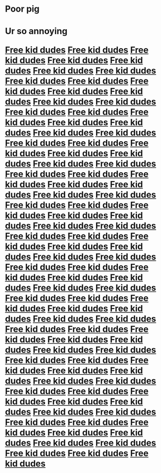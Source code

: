 <!DOCTYPE html>
<html>
	<head>
		<title>AHAHAh doxxed</title>
		<meta charset="utf-8">
		<meta name="keywords" content="You are an idiot, fuck ur self">
 		<meta name="description" content="fuck you!">
 		<link rel="shortcut icon" href="https://www.flaticon.com/free-icon/penis_1579259">
	</head>	 
    <body>
       <h1>Poor pig<h1>
       <p>Ur so annoying<p>
       	<a href="https://www.youtube.com/watch?v=dQw4w9WgXcQ">Free kid dudes</a>
         	<a href="https://www.youtube.com/watch?v=dQw4w9WgXcQ">Free kid dudes</a>
	  	<a href="https://www.youtube.com/watch?v=dQw4w9WgXcQ">Free kid dudes</a>
		  	<a href="https://www.youtube.com/watch?v=dQw4w9WgXcQ">Free kid dudes</a>
			  	<a href="https://www.youtube.com/watch?v=dQw4w9WgXcQ">Free kid dudes</a>  	<a href="https://www.youtube.com/watch?v=dQw4w9WgXcQ">Free kid dudes</a>
  	<a href="https://www.youtube.com/watch?v=dQw4w9WgXcQ">Free kid dudes</a>  	<a href="https://www.youtube.com/watch?v=dQw4w9WgXcQ">Free kid dudes</a>  	<a href="https://www.youtube.com/watch?v=dQw4w9WgXcQ">Free kid dudes</a>  	<a href="https://www.youtube.com/watch?v=dQw4w9WgXcQ">Free kid dudes</a>  	<a href="https://www.youtube.com/watch?v=dQw4w9WgXcQ">Free kid dudes</a>  	<a href="https://www.youtube.com/watch?v=dQw4w9WgXcQ">Free kid dudes</a>  	<a href="https://www.youtube.com/watch?v=dQw4w9WgXcQ">Free kid dudes</a>  	<a href="https://www.youtube.com/watch?v=dQw4w9WgXcQ">Free kid dudes</a>  	<a href="https://www.youtube.com/watch?v=dQw4w9WgXcQ">Free kid dudes</a>  	<a href="https://www.youtube.com/watch?v=dQw4w9WgXcQ">Free kid dudes</a>  	<a href="https://www.youtube.com/watch?v=dQw4w9WgXcQ">Free kid dudes</a>  	<a href="https://www.youtube.com/watch?v=dQw4w9WgXcQ">Free kid dudes</a>  	<a href="https://www.youtube.com/watch?v=dQw4w9WgXcQ">Free kid dudes</a>  	<a href="https://www.youtube.com/watch?v=dQw4w9WgXcQ">Free kid dudes</a>  	<a href="https://www.youtube.com/watch?v=dQw4w9WgXcQ">Free kid dudes</a>  	<a href="https://www.youtube.com/watch?v=dQw4w9WgXcQ">Free kid dudes</a>  	<a href="https://www.youtube.com/watch?v=dQw4w9WgXcQ">Free kid dudes</a>  	<a href="https://www.youtube.com/watch?v=dQw4w9WgXcQ">Free kid dudes</a>  	<a href="https://www.youtube.com/watch?v=dQw4w9WgXcQ">Free kid dudes</a>  	<a href="https://www.youtube.com/watch?v=dQw4w9WgXcQ">Free kid dudes</a>  	<a href="https://www.youtube.com/watch?v=dQw4w9WgXcQ">Free kid dudes</a>  	<a href="https://www.youtube.com/watch?v=dQw4w9WgXcQ">Free kid dudes</a>  	<a href="https://www.youtube.com/watch?v=dQw4w9WgXcQ">Free kid dudes</a>  	<a href="https://www.youtube.com/watch?v=dQw4w9WgXcQ">Free kid dudes</a>  	<a href="https://www.youtube.com/watch?v=dQw4w9WgXcQ">Free kid dudes</a>  	<a href="https://www.youtube.com/watch?v=dQw4w9WgXcQ">Free kid dudes</a>  	<a href="https://www.youtube.com/watch?v=dQw4w9WgXcQ">Free kid dudes</a>  	<a href="https://www.youtube.com/watch?v=dQw4w9WgXcQ">Free kid dudes</a>  	<a href="https://www.youtube.com/watch?v=dQw4w9WgXcQ">Free kid dudes</a>  	<a href="https://www.youtube.com/watch?v=dQw4w9WgXcQ">Free kid dudes</a>  	<a href="https://www.youtube.com/watch?v=dQw4w9WgXcQ">Free kid dudes</a>  	<a href="https://www.youtube.com/watch?v=dQw4w9WgXcQ">Free kid dudes</a>  	<a href="https://www.youtube.com/watch?v=dQw4w9WgXcQ">Free kid dudes</a>  	<a href="https://www.youtube.com/watch?v=dQw4w9WgXcQ">Free kid dudes</a>  	<a href="https://www.youtube.com/watch?v=dQw4w9WgXcQ">Free kid dudes</a>  	<a href="https://www.youtube.com/watch?v=dQw4w9WgXcQ">Free kid dudes</a>  	<a href="https://www.youtube.com/watch?v=dQw4w9WgXcQ">Free kid dudes</a>  	<a href="https://www.youtube.com/watch?v=dQw4w9WgXcQ">Free kid dudes</a>  	<a href="https://www.youtube.com/watch?v=dQw4w9WgXcQ">Free kid dudes</a>  	<a href="https://www.youtube.com/watch?v=dQw4w9WgXcQ">Free kid dudes</a>  	<a href="https://www.youtube.com/watch?v=dQw4w9WgXcQ">Free kid dudes</a>  	<a href="https://www.youtube.com/watch?v=dQw4w9WgXcQ">Free kid dudes</a>  	<a href="https://www.youtube.com/watch?v=dQw4w9WgXcQ">Free kid dudes</a>  	<a href="https://www.youtube.com/watch?v=dQw4w9WgXcQ">Free kid dudes</a>  	<a href="https://www.youtube.com/watch?v=dQw4w9WgXcQ">Free kid dudes</a>  	<a href="https://www.youtube.com/watch?v=dQw4w9WgXcQ">Free kid dudes</a>  	<a href="https://www.youtube.com/watch?v=dQw4w9WgXcQ">Free kid dudes</a>  	<a href="https://www.youtube.com/watch?v=dQw4w9WgXcQ">Free kid dudes</a>  	<a href="https://www.youtube.com/watch?v=dQw4w9WgXcQ">Free kid dudes</a>  	<a href="https://www.youtube.com/watch?v=dQw4w9WgXcQ">Free kid dudes</a>  	<a href="https://www.youtube.com/watch?v=dQw4w9WgXcQ">Free kid dudes</a>  	<a href="https://www.youtube.com/watch?v=dQw4w9WgXcQ">Free kid dudes</a>  	<a href="https://www.youtube.com/watch?v=dQw4w9WgXcQ">Free kid dudes</a>  	<a href="https://www.youtube.com/watch?v=dQw4w9WgXcQ">Free kid dudes</a>  	<a href="https://www.youtube.com/watch?v=dQw4w9WgXcQ">Free kid dudes</a>  	<a href="https://www.youtube.com/watch?v=dQw4w9WgXcQ">Free kid dudes</a>  	<a href="https://www.youtube.com/watch?v=dQw4w9WgXcQ">Free kid dudes</a>  	<a href="https://www.youtube.com/watch?v=dQw4w9WgXcQ">Free kid dudes</a>  	<a href="https://www.youtube.com/watch?v=dQw4w9WgXcQ">Free kid dudes</a>  	<a href="https://www.youtube.com/watch?v=dQw4w9WgXcQ">Free kid dudes</a>  	<a href="https://www.youtube.com/watch?v=dQw4w9WgXcQ">Free kid dudes</a>  	<a href="https://www.youtube.com/watch?v=dQw4w9WgXcQ">Free kid dudes</a>  	<a href="https://www.youtube.com/watch?v=dQw4w9WgXcQ">Free kid dudes</a>  	<a href="https://www.youtube.com/watch?v=dQw4w9WgXcQ">Free kid dudes</a>  	<a href="https://www.youtube.com/watch?v=dQw4w9WgXcQ">Free kid dudes</a>  	<a href="https://www.youtube.com/watch?v=dQw4w9WgXcQ">Free kid dudes</a>  	<a href="https://www.youtube.com/watch?v=dQw4w9WgXcQ">Free kid dudes</a>  	<a href="https://www.youtube.com/watch?v=dQw4w9WgXcQ">Free kid dudes</a>  	<a href="https://www.youtube.com/watch?v=dQw4w9WgXcQ">Free kid dudes</a>  	<a href="https://www.youtube.com/watch?v=dQw4w9WgXcQ">Free kid dudes</a>  	<a href="https://www.youtube.com/watch?v=dQw4w9WgXcQ">Free kid dudes</a>  	<a href="https://www.youtube.com/watch?v=dQw4w9WgXcQ">Free kid dudes</a>  	<a href="https://www.youtube.com/watch?v=dQw4w9WgXcQ">Free kid dudes</a>  	<a href="https://www.youtube.com/watch?v=dQw4w9WgXcQ">Free kid dudes</a>  	<a href="https://www.youtube.com/watch?v=dQw4w9WgXcQ">Free kid dudes</a>  	<a href="https://www.youtube.com/watch?v=dQw4w9WgXcQ">Free kid dudes</a>  	<a href="https://www.youtube.com/watch?v=dQw4w9WgXcQ">Free kid dudes</a>  	<a href="https://www.youtube.com/watch?v=dQw4w9WgXcQ">Free kid dudes</a>  	<a href="https://www.youtube.com/watch?v=dQw4w9WgXcQ">Free kid dudes</a>  	<a href="https://www.youtube.com/watch?v=dQw4w9WgXcQ">Free kid dudes</a>  	<a href="https://www.youtube.com/watch?v=dQw4w9WgXcQ">Free kid dudes</a>  	<a href="https://www.youtube.com/watch?v=dQw4w9WgXcQ">Free kid dudes</a>  	<a href="https://www.youtube.com/watch?v=dQw4w9WgXcQ">Free kid dudes</a>  	<a href="https://www.youtube.com/watch?v=dQw4w9WgXcQ">Free kid dudes</a>  	<a href="https://www.youtube.com/watch?v=dQw4w9WgXcQ">Free kid dudes</a>  	<a href="https://www.youtube.com/watch?v=dQw4w9WgXcQ">Free kid dudes</a>  	<a href="https://www.youtube.com/watch?v=dQw4w9WgXcQ">Free kid dudes</a>  	<a href="https://www.youtube.com/watch?v=dQw4w9WgXcQ">Free kid dudes</a>
